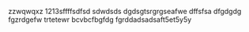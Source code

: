 zzwqwqxz
1213sffffsdfsd
sdwdsds
dgdsgtsrgrgseafwe
dffsfsa
dfgdgdg
fgzrdgefw
trtetewr
bcvbcfbgfdg
fgrddadsadsaft5et5y5y
